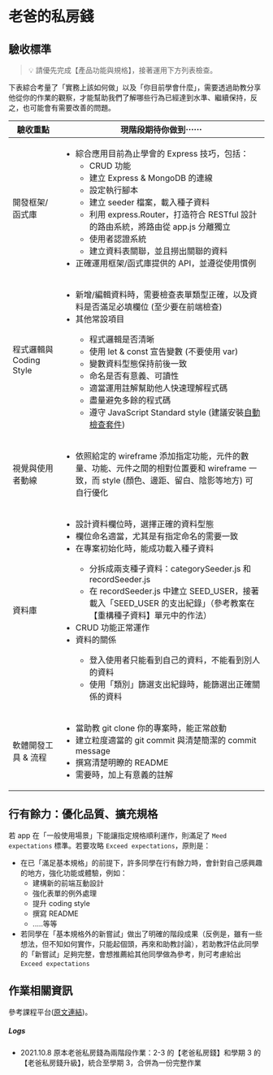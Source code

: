 # 老爸的私房錢

## 驗收標準

> 💡  請優先完成【產品功能與規格】，接著運用下方列表檢查。

下表綜合考量了「實務上該如何做」以及「你目前學會什麼」，需要透過助教分享他從你的作業的觀察，才能幫助我們了解哪些行為已經達到水準、繼續保持，反之，也可能會有需要改善的問題。

<table>
  <thead>
    <tr>
      <th>驗收重點</td>
      <th>現階段期待你做到⋯⋯</td>
    </tr>
  </thead>
  <tbody>
    <tr>
      <td>開發框架/函式庫</td>
      <td>
        <ul>
          <li>綜合應用目前為止學會的 Express 技巧，包括：
            <ul>
              <li>CRUD 功能</li>
              <li>建立 Express & MongoDB 的連線</li>
              <li>設定執行腳本</li>
              <li>建立 seeder 檔案，載入種子資料</li>
              <li>利用 express.Router，打造符合 RESTful 設計的路由系統，將路由從 app.js 分離獨立</li>
              <li>使用者認證系統</li>
              <li>建立資料表關聯，並且撈出關聯的資料</li>
            </ul>
          <li>正確運用框架/函式庫提供的 API，並遵從使用慣例</li>
        </ul>
      </td>
    </tr>
    <tr>
      <td>程式邏輯與 Coding Style</td>
      <td>
        <ul>
          <li>新增/編輯資料時，需要檢查表單類型正確，以及資料是否滿足必填欄位 (至少要在前端檢查)</li>
          <li>其他常設項目</li>
          <ul>
            <li>程式邏輯是否清晰</li>
            <li>使用 let & const 宣告變數 (不要使用 var)</li>
            <li>變數資料型態保持前後一致</li>
            <li>命名是否有意義、可讀性</li>
            <li>適當運用註解幫助他人快速理解程式碼</li>
            <li>盡量避免多餘的程式碼</li>
            <li>遵守 JavaScript Standard style (建議安裝<a href="https://standardjs.com/index.html#install" target="_blank">自動檢查套件</a>)</li>
          </ul>
        </ul>
      </td>
    </tr>
    <tr>
      <td>視覺與使用者動線</td>
      <td>
        <ul>
          <li>依照給定的 wireframe 添加指定功能，元件的數量、功能、元件之間的相對位置要和 wireframe 一致，而 style (顏色、邊距、留白、陰影等地方) 可自行優化</li>
        </ul>
      </td>
    </tr>
    <tr>
      <td>資料庫</td>
      <td>
        <ul>
          <li>設計資料欄位時，選擇正確的資料型態</li>
          <li>欄位命名適當，尤其是有指定命名的需要一致</li>
          <li>在專案初始化時，能成功載入種子資料</li>
          <ul>
            <li>分拆成兩支種子資料：categorySeeder.js 和 recordSeeder.js</li>
            <li>在 recordSeeder.js 中建立 SEED_USER，接著載入「SEED_USER 的支出紀錄」（參考教案在【重構種子資料】單元中的作法）</li>
          </ul>
          <li>CRUD 功能正常運作</li>
          <li>資料的關係</li>
          <ul>
            <li>登入使用者只能看到自己的資料，不能看到別人的資料</li>
            <li>使用「類別」篩選支出紀錄時，能篩選出正確關係的資料</li>
          </ul>
        </ul>
      </td>
    </tr>
      <tr>
      <td>軟體開發工具 & 流程</td>
      <td>
        <ul>
          <li>當助教 git clone 你的專案時，能正常啟動</li>
          <li>建立粒度適當的 git commit 與清楚簡潔的 commit message</li>
          <li>撰寫清楚明瞭的 README</li>
          <li>需要時，加上有意義的註解</li>
        </ul>
      </td>
    </tr>
  </tbody>
</table>

## 行有餘力：優化品質、擴充規格

若 app 在「一般使用場景」下能讓指定規格順利運作，則滿足了 `Meed expectations` 標準。若要攻略 `Exceed expectations`，原則是：

- 在已「滿足基本規格」的前提下，許多同學在行有餘力時，會針對自己感興趣的地方，強化功能或體驗，例如：
  - 建構新的前端互動設計
  - 強化表單的例外處理
  - 提升 coding style
  - 撰寫 README
  - .....等等
- 若同學在「基本規格外的新嘗試」做出了明確的階段成果（反例是，雖有一些想法，但不知如何實作，只能起個頭，再來和助教討論），若助教評估此同學的「新嘗試」足夠完整，會想推薦給其他同學做為參考，則可考慮給出 `Exceed expectations`

## 作業相關資訊

參考課程平台([原文連結](https://lighthouse.alphacamp.co/courses/118/assignments/3549))。

##### Logs

- 2021.10.8 原本老爸私房錢為兩階段作業：2-3 的【老爸私房錢】和學期 3 的【老爸私房錢升級】，統合至學期 3，合併為一份完整作業
